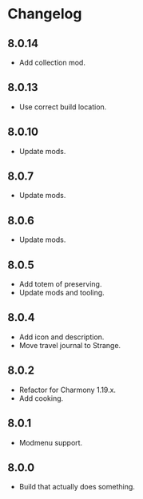 # Changelog

## 8.0.14

- Add collection mod.

## 8.0.13

- Use correct build location.

## 8.0.10

- Update mods.

## 8.0.7

- Update mods.

## 8.0.6

- Update mods.

## 8.0.5

- Add totem of preserving.
- Update mods and tooling.

## 8.0.4

- Add icon and description.
- Move travel journal to Strange.

## 8.0.2

- Refactor for Charmony 1.19.x.
- Add cooking.

## 8.0.1

- Modmenu support.

## 8.0.0

- Build that actually does something.
